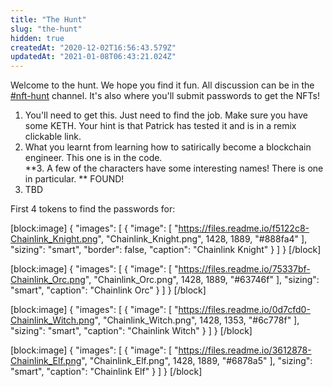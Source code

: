 ```yaml
---
title: "The Hunt"
slug: "the-hunt"
hidden: true
createdAt: "2020-12-02T16:56:43.579Z"
updatedAt: "2021-01-08T06:43:21.024Z"
---
```

Welcome to the hunt. We hope you find it fun. All discussion can be in the [#nft-hunt](https://discord.gg/fDmn8RNKHb) channel. It's also where you'll submit passwords to get the NFTs! 

1. You'll need to get this. Just need to find the job. Make sure you have some KETH. Your hint is that Patrick has tested it and is in a remix clickable link. 
2. What you learnt from learning how to satirically become a blockchain engineer. This one is in the code.  
**3. A few of the characters have some interesting names! There is one in particular. ** FOUND!
4. TBD

First 4 tokens to find the passwords for:

[block:image]
{
  "images": [
    {
      "image": [
        "https://files.readme.io/f5122c8-Chainlink_Knight.png",
        "Chainlink_Knight.png",
        1428,
        1889,
        "#888fa4"
      ],
      "sizing": "smart",
      "border": false,
      "caption": "Chainlink Knight"
    }
  ]
}
[/block]

[block:image]
{
  "images": [
    {
      "image": [
        "https://files.readme.io/75337bf-Chainlink_Orc.png",
        "Chainlink_Orc.png",
        1428,
        1889,
        "#63746f"
      ],
      "sizing": "smart",
      "caption": "Chainlink Orc"
    }
  ]
}
[/block]

[block:image]
{
  "images": [
    {
      "image": [
        "https://files.readme.io/0d7cfd0-Chainlink_Witch.png",
        "Chainlink_Witch.png",
        1428,
        1353,
        "#6c778f"
      ],
      "sizing": "smart",
      "caption": "Chainlink Witch"
    }
  ]
}
[/block]

[block:image]
{
  "images": [
    {
      "image": [
        "https://files.readme.io/3612878-Chainlink_Elf.png",
        "Chainlink_Elf.png",
        1428,
        1889,
        "#6878a5"
      ],
      "sizing": "smart",
      "caption": "Chainlink Elf"
    }
  ]
}
[/block]